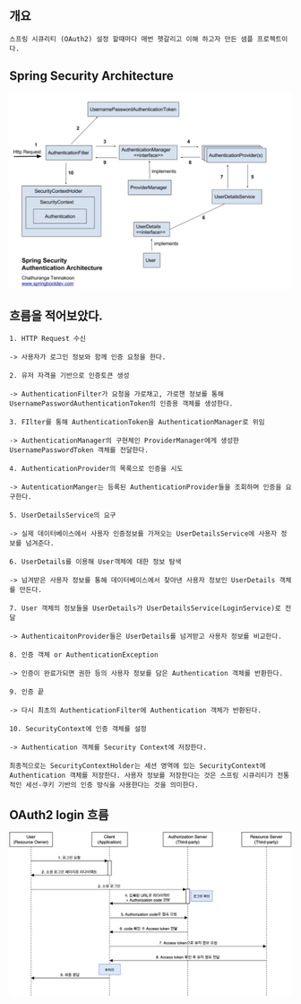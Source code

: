 
## 개요
````
스프링 시큐리티 (OAuth2) 설정 할때마다 매번 헷갈리고 이해 하고자 만든 샘플 프로젝트이다. 
````

## Spring Security Architecture
![security.png](src/main/resources/static/img/security.png)

## 흐름을 적어보았다.
````    
1. HTTP Request 수신

-> 사용자가 로그인 정보와 함께 인증 요청을 한다.

2. 유저 자격을 기반으로 인증토큰 생성 

-> AuthenticationFilter가 요청을 가로채고, 가로챈 정보를 통해 UsernamePasswordAuthenticationToken의 인증용 객체를 생성한다.

3. FIlter를 통해 AuthenticationToken을 AuthenticationManager로 위임

-> AuthenticationManager의 구현체인 ProviderManager에게 생성한 UsernamePasswordToken 객체를 전달한다.

4. AuthenticationProvider의 목록으로 인증을 시도

-> AutenticationManger는 등록된 AuthenticationProvider들을 조회하며 인증을 요구한다.

5. UserDetailsService의 요구

-> 실제 데이터베이스에서 사용자 인증정보를 가져오는 UserDetailsService에 사용자 정보를 넘겨준다.

6. UserDetails를 이용해 User객체에 대한 정보 탐색

-> 넘겨받은 사용자 정보를 통해 데이터베이스에서 찾아낸 사용자 정보인 UserDetails 객체를 만든다.

7. User 객체의 정보들을 UserDetails가 UserDetailsService(LoginService)로 전달

-> AuthenticaitonProvider들은 UserDetails를 넘겨받고 사용자 정보를 비교한다.

8. 인증 객체 or AuthenticationException

-> 인증이 완료가되면 권한 등의 사용자 정보를 담은 Authentication 객체를 반환한다.

9. 인증 끝

-> 다시 최초의 AuthenticationFilter에 Authentication 객체가 반환된다.

10. SecurityContext에 인증 객체를 설정

-> Authentication 객체를 Security Context에 저장한다.

최종적으로는 SecurityContextHolder는 세션 영역에 있는 SecurityContext에 Authentication 객체를 저장한다. 사용자 정보를 저장한다는 것은 스프링 시큐리티가 전통적인 세선-쿠키 기반의 인증 방식을 사용한다는 것을 의미한다.
````

## OAuth2 login 흐름
![oAuth2.png](src/main/resources/static/img/oAuth2.png)
